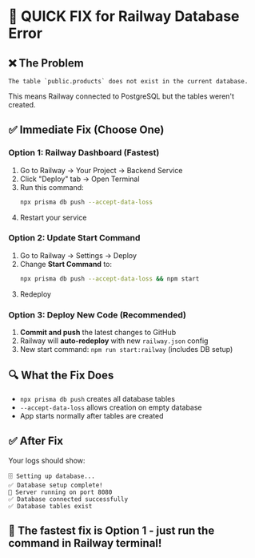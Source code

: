 # 🚀 **QUICK FIX for Railway Database Error**

## ❌ **The Problem**
```
The table `public.products` does not exist in the current database.
```

This means Railway connected to PostgreSQL but the tables weren't created.

## ✅ **Immediate Fix (Choose One)**

### **Option 1: Railway Dashboard (Fastest)**
1. Go to Railway → Your Project → Backend Service
2. Click "Deploy" tab → Open Terminal
3. Run this command:
   ```bash
   npx prisma db push --accept-data-loss
   ```
4. Restart your service

### **Option 2: Update Start Command**
1. Go to Railway → Settings → Deploy
2. Change **Start Command** to:
   ```bash
   npx prisma db push --accept-data-loss && npm start
   ```
3. Redeploy

### **Option 3: Deploy New Code (Recommended)**
1. **Commit and push** the latest changes to GitHub
2. Railway will **auto-redeploy** with new `railway.json` config
3. New start command: `npm run start:railway` (includes DB setup)

## 🔍 **What the Fix Does**
- `npx prisma db push` creates all database tables
- `--accept-data-loss` allows creation on empty database
- App starts normally after tables are created

## ✅ **After Fix**
Your logs should show:
```
🗄️ Setting up database...
✅ Database setup complete!
🚀 Server running on port 8080
✅ Database connected successfully
✅ Database tables exist
```

## 🎯 **The fastest fix is Option 1 - just run the command in Railway terminal!**
